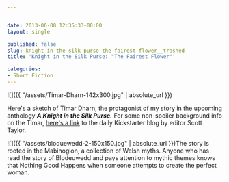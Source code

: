 ```yaml
---


date: 2013-06-08 12:35:33+00:00
layout: single

published: false
slug: knight-in-the-silk-purse-the-fairest-flower__trashed
title: 'Knight in the Silk Purse: "The Fairest Flower"'

categories:
- Short Fiction
---
```




![]({{ "/assets/Timar-Dharn-142x300.jpg" | absolute_url }})

Here's a sketch of Timar Dharn, the protagonist of my story in the upcoming anthology _**A Knight in the Silk Purse.**_ For some non-spoiler background info on the Timar, [here's a link](http://www.kickstarter.com/projects/563681582/a-knight-in-the-silk-purse-tales-of-the-emerald-se/posts/502878) to the daily Kickstarter blog by editor Scott Taylor.

![]({{ "/assets/bloduewedd-2-150x150.jpg" | absolute_url }})The story is rooted in the Mabinogion, a collection of Welsh myths. Anyone who has read the story of Blodeuwedd and pays attention to mythic themes knows that Nothing Good Happens when someone attempts to create the perfect woman.
